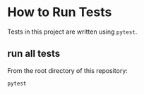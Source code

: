 # How to Run Tests
Tests in this project are written using `pytest`.

## run all tests
From the root directory of this repository:
```
pytest
```